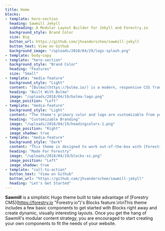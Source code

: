 ```yaml
---
title: Home
blocks:
- template: hero-section
  heading: Sawmill Jekyll
  subheading: A Modular Layout Builder for Jekyll and Forestry.io
  background_style: Brand Color
  size: Big
  button_url: https://github.com/jhvanderschee/sawmill-jekyll
  button_text: View on Github
  background_image: "/uploads/2018/04/29/logs-splash.png"
- template: body-copy
- template: "hero-section"
  background_style: "Brand Color"
  heading: "Features"
  size: "Small"
- template: "media-feature"
  background_style: "Light"
  content: "[Bulma](https://bulma.io/) is a modern, responsive CSS framework with a flexbox-based grid system. "
  heading: "Built With Bulma"
  image: "/uploads/2018/04/19/bulma-logo.png"
  image_position: "Left"
- template: "media-feature"
  background_style: "Light"
  content: "The theme's primary color and logo are customizable from your `config.toml` file."
  heading: "Customizable Branding"
  image: "/uploads/2018/04/19/headingcolors-1.png"
  image_position: "Right"
  image_shadow: true
- template: "media-feature"
  background_style: "Dark"
  content: "This theme is designed to work out-of-the-box with [Forestry.io's](https://forestry.io) **Blocks** feature. Just copy the theme's `.forestry/front_matter/templates` directory into the top level of your project, or get started even faster with the [starter project](https://github.com/jhvanderschee/sawmill-jekyll)."
  heading: "Made For Forestry"
  image: "/uploads/2018/04/19/blocks-ss.png"
  image_position: "Left"
  image_shadow: true
- template: "call-to-action"
  button_text: "View on Github"
  button_url: "https://github.com/jhvanderschee/sawmill-jekyll"
  heading: "Let's Get Started"
---
```


**Sawmill** is a simplistic Hugo theme built to take advantage of [Forestry CMS](https://forestry.io \"Forestry.io\")'s Blocks feature.\n\nThis theme includes a few basic components to get started with Blocks right away and create dynamic, visually interesting layouts. Once you get the hang of Sawmill's modular content strategy, you are encouraged to start creating your own components to fit the needs of your website.